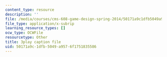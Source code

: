 ```yaml
---
content_type: resource
description: ''
file: /media/courses/cms-608-game-design-spring-2014/50171a9c1dfb5049a9576f1751835586_1506649.vtt
file_type: application/x-subrip
learning_resource_types: []
ocw_type: OCWFile
resourcetype: Other
title: 3play caption file
uid: 50171a9c-1dfb-5049-a957-6f1751835586
---
```

